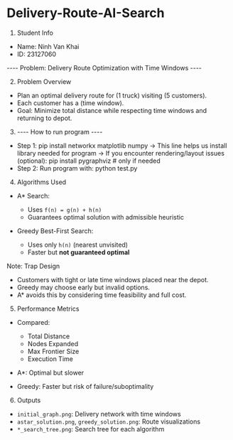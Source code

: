 # Delivery-Route-AI-Search
1.  Student Info

- Name: Ninh Van Khai
- ID: 23127060

---- Problem: Delivery Route Optimization with Time Windows ----

2. Problem Overview

- Plan an optimal delivery route for (1 truck) visiting (5 customers).
- Each customer has a (time window).
- Goal: Minimize total distance while respecting time windows and returning to depot.

3. ---- How to run program ----

- Step 1: pip install networkx matplotlib numpy
  -> This line helps us install library needed for program
  -> If you encounter rendering/layout issues (optional): pip install pygraphviz # only if needed
- Step 2: Run program with: python test.py

4. Algorithms Used

- A\* Search:

  - Uses `f(n) = g(n) + h(n)`
  - Guarantees optimal solution with admissible heuristic

- Greedy Best-First Search:
  - Uses only `h(n)` (nearest unvisited)
  - Faster but **not guaranteed optimal**

Note: Trap Design

- Customers with tight or late time windows placed near the depot.
- Greedy may choose early but invalid options.
- A\* avoids this by considering time feasibility and full cost.

5. Performance Metrics

- Compared:

  - Total Distance
  - Nodes Expanded
  - Max Frontier Size
  - Execution Time

- A\*: Optimal but slower
- Greedy: Faster but risk of failure/suboptimality

6. Outputs

- `initial_graph.png`: Delivery network with time windows
- `astar_solution.png`, `greedy_solution.png`: Route visualizations
- `*_search_tree.png`: Search tree for each algorithm
